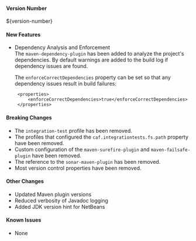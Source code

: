#### Version Number
${version-number}

#### New Features
 - Dependency Analysis and Enforcement  
    The `maven-dependency-plugin` has been added to analyze the project's dependencies.  By default warnings are added to the build log if dependency issues are found.

    The `enforceCorrectDependencies` property can be set so that any dependency issues result in build failures:

        <properties>
            <enforceCorrectDependencies>true</enforceCorrectDependencies>
        </properties>

#### Breaking Changes
 - The `integration-test` profile has been removed.
 - The profiles that configured the `caf.integrationtests.fs.path` property have been removed.
 - Custom configuration of the `maven-surefire-plugin` and `maven-failsafe-plugin` have been removed.
 - The reference to the `sonar-maven-plugin` has been removed.
 - Most version control properties have been removed.

#### Other Changes
 - Updated Maven plugin versions
 - Reduced verbosity of Javadoc logging
 - Added JDK version hint for NetBeans

#### Known Issues
 - None
